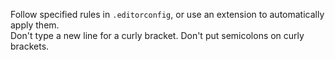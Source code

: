 Follow specified rules in `.editorconfig`, or use an extension to automatically apply them.  
Don't type a new line for a curly bracket. Don't put semicolons on curly brackets.

